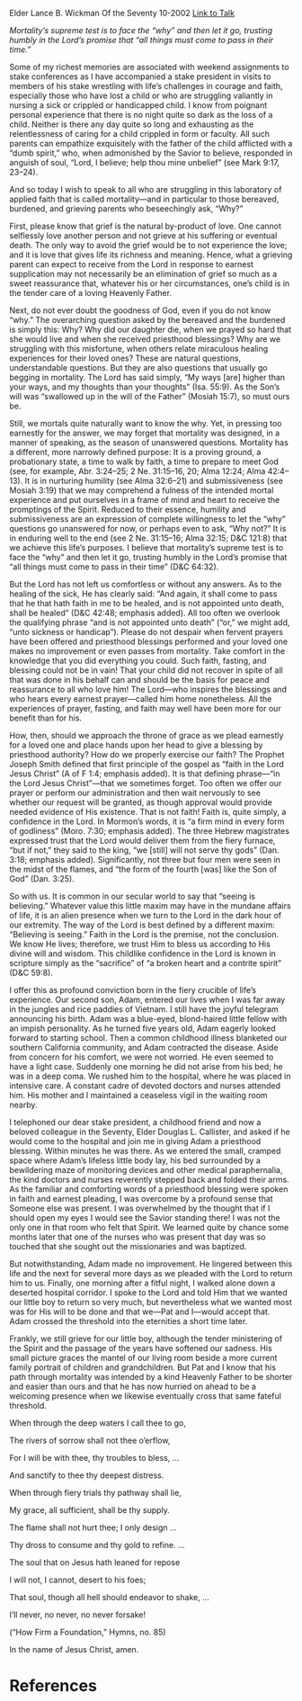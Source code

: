 Elder Lance B. Wickman
Of the Seventy
10-2002
[Link to Talk](https://www.churchofjesuschrist.org/study/general-conference/2002/10/but-if-not?lang=eng)

_Mortality’s supreme test is to face the “why” and then let it go, trusting humbly in the Lord’s promise that “all things must come to pass in their time.”_

Some of my richest memories are associated with weekend assignments to stake conferences as I have accompanied a stake president in visits to members of his stake wrestling with life’s challenges in courage and faith, especially those who have lost a child or who are struggling valiantly in nursing a sick or crippled or handicapped child. I know from poignant personal experience that there is no night quite so dark as the loss of a child. Neither is there any day quite so long and exhausting as the relentlessness of caring for a child crippled in form or faculty. All such parents can empathize exquisitely with the father of the child afflicted with a “dumb spirit,” who, when admonished by the Savior to believe, responded in anguish of soul, “Lord, I believe; help thou mine unbelief” (see Mark 9:17, 23–24).

And so today I wish to speak to all who are struggling in this laboratory of applied faith that is called mortality—and in particular to those bereaved, burdened, and grieving parents who beseechingly ask, “Why?”

First, please know that grief is the natural by-product of love. One cannot selflessly love another person and not grieve at his suffering or eventual death. The only way to avoid the grief would be to not experience the love; and it is love that gives life its richness and meaning. Hence, what a grieving parent can expect to receive from the Lord in response to earnest supplication may not necessarily be an elimination of grief so much as a sweet reassurance that, whatever his or her circumstances, one’s child is in the tender care of a loving Heavenly Father.

Next, do not ever doubt the goodness of God, even if you do not know “why.” The overarching question asked by the bereaved and the burdened is simply this: Why? Why did our daughter die, when we prayed so hard that she would live and when she received priesthood blessings? Why are we struggling with this misfortune, when others relate miraculous healing experiences for their loved ones? These are natural questions, understandable questions. But they are also questions that usually go begging in mortality. The Lord has said simply, “My ways [are] higher than your ways, and my thoughts than your thoughts” (Isa. 55:9). As the Son’s will was “swallowed up in the will of the Father” (Mosiah 15:7), so must ours be.

Still, we mortals quite naturally want to know the why. Yet, in pressing too earnestly for the answer, we may forget that mortality was designed, in a manner of speaking, as the season of unanswered questions. Mortality has a different, more narrowly defined purpose: It is a proving ground, a probationary state, a time to walk by faith, a time to prepare to meet God (see, for example, Abr. 3:24–25; 2 Ne. 31:15–16, 20; Alma 12:24; Alma 42:4–13). It is in nurturing humility (see Alma 32:6–21) and submissiveness (see Mosiah 3:19) that we may comprehend a fulness of the intended mortal experience and put ourselves in a frame of mind and heart to receive the promptings of the Spirit. Reduced to their essence, humility and submissiveness are an expression of complete willingness to let the “why” questions go unanswered for now, or perhaps even to ask, “Why not?” It is in enduring well to the end (see 2 Ne. 31:15–16; Alma 32:15; D&C 121:8) that we achieve this life’s purposes. I believe that mortality’s supreme test is to face the “why” and then let it go, trusting humbly in the Lord’s promise that “all things must come to pass in their time” (D&C 64:32).

But the Lord has not left us comfortless or without any answers. As to the healing of the sick, He has clearly said: “And again, it shall come to pass that he that hath faith in me to be healed, and is not appointed unto death, shall be healed” (D&C 42:48; emphasis added). All too often we overlook the qualifying phrase “and is not appointed unto death” (“or,” we might add, “unto sickness or handicap”). Please do not despair when fervent prayers have been offered and priesthood blessings performed and your loved one makes no improvement or even passes from mortality. Take comfort in the knowledge that you did everything you could. Such faith, fasting, and blessing could not be in vain! That your child did not recover in spite of all that was done in his behalf can and should be the basis for peace and reassurance to all who love him! The Lord—who inspires the blessings and who hears every earnest prayer—called him home nonetheless. All the experiences of prayer, fasting, and faith may well have been more for our benefit than for his.

How, then, should we approach the throne of grace as we plead earnestly for a loved one and place hands upon her head to give a blessing by priesthood authority? How do we properly exercise our faith? The Prophet Joseph Smith defined that first principle of the gospel as “faith in the Lord Jesus Christ” (A of F 1:4; emphasis added). It is that defining phrase—“in the Lord Jesus Christ”—that we sometimes forget. Too often we offer our prayer or perform our administration and then wait nervously to see whether our request will be granted, as though approval would provide needed evidence of His existence. That is not faith! Faith is, quite simply, a confidence in the Lord. In Mormon’s words, it is “a firm mind in every form of godliness” (Moro. 7:30; emphasis added). The three Hebrew magistrates expressed trust that the Lord would deliver them from the fiery furnace, “but if not,” they said to the king, “we [still] will not serve thy gods” (Dan. 3:18; emphasis added). Significantly, not three but four men were seen in the midst of the flames, and “the form of the fourth [was] like the Son of God” (Dan. 3:25).

So with us. It is common in our secular world to say that “seeing is believing.” Whatever value this little maxim may have in the mundane affairs of life, it is an alien presence when we turn to the Lord in the dark hour of our extremity. The way of the Lord is best defined by a different maxim: “Believing is seeing.” Faith in the Lord is the premise, not the conclusion. We know He lives; therefore, we trust Him to bless us according to His divine will and wisdom. This childlike confidence in the Lord is known in scripture simply as the “sacrifice” of “a broken heart and a contrite spirit” (D&C 59:8).

I offer this as profound conviction born in the fiery crucible of life’s experience. Our second son, Adam, entered our lives when I was far away in the jungles and rice paddies of Vietnam. I still have the joyful telegram announcing his birth. Adam was a blue-eyed, blond-haired little fellow with an impish personality. As he turned five years old, Adam eagerly looked forward to starting school. Then a common childhood illness blanketed our southern California community, and Adam contracted the disease. Aside from concern for his comfort, we were not worried. He even seemed to have a light case. Suddenly one morning he did not arise from his bed; he was in a deep coma. We rushed him to the hospital, where he was placed in intensive care. A constant cadre of devoted doctors and nurses attended him. His mother and I maintained a ceaseless vigil in the waiting room nearby.

I telephoned our dear stake president, a childhood friend and now a beloved colleague in the Seventy, Elder Douglas L. Callister, and asked if he would come to the hospital and join me in giving Adam a priesthood blessing. Within minutes he was there. As we entered the small, cramped space where Adam’s lifeless little body lay, his bed surrounded by a bewildering maze of monitoring devices and other medical paraphernalia, the kind doctors and nurses reverently stepped back and folded their arms. As the familiar and comforting words of a priesthood blessing were spoken in faith and earnest pleading, I was overcome by a profound sense that Someone else was present. I was overwhelmed by the thought that if I should open my eyes I would see the Savior standing there! I was not the only one in that room who felt that Spirit. We learned quite by chance some months later that one of the nurses who was present that day was so touched that she sought out the missionaries and was baptized.

But notwithstanding, Adam made no improvement. He lingered between this life and the next for several more days as we pleaded with the Lord to return him to us. Finally, one morning after a fitful night, I walked alone down a deserted hospital corridor. I spoke to the Lord and told Him that we wanted our little boy to return so very much, but nevertheless what we wanted most was for His will to be done and that we—Pat and I—would accept that. Adam crossed the threshold into the eternities a short time later.

Frankly, we still grieve for our little boy, although the tender ministering of the Spirit and the passage of the years have softened our sadness. His small picture graces the mantel of our living room beside a more current family portrait of children and grandchildren. But Pat and I know that his path through mortality was intended by a kind Heavenly Father to be shorter and easier than ours and that he has now hurried on ahead to be a welcoming presence when we likewise eventually cross that same fateful threshold.





When through the deep waters I call thee to go,

The rivers of sorrow shall not thee o’erflow,

For I will be with thee, thy troubles to bless, …

And sanctify to thee thy deepest distress.





When through fiery trials thy pathway shall lie,

My grace, all sufficient, shall be thy supply.

The flame shall not hurt thee; I only design …

Thy dross to consume and thy gold to refine. …





The soul that on Jesus hath leaned for repose

I will not, I cannot, desert to his foes;

That soul, though all hell should endeavor to shake, …

I’ll never, no never, no never forsake!





(“How Firm a Foundation,” Hymns, no. 85)





In the name of Jesus Christ, amen.

# References
